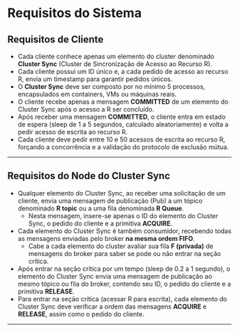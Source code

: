 # Requisitos do Sistema

## Requisitos de Cliente

- Cada cliente conhece apenas um elemento do cluster denominado **Cluster Sync** (Cluster de Sincronização de Acesso ao Recurso R).
- Cada cliente possui um ID único e, a cada pedido de acesso ao recurso R, envia um timestamp para garantir pedidos únicos.
- O **Cluster Sync** deve ser composto por no mínimo 5 processos, encapsulados em containers, VMs ou máquinas reais.
- O cliente recebe apenas a mensagem **COMMITTED** de um elemento do Cluster Sync após o acesso a R ser concluído.
- Após receber uma mensagem **COMMITTED**, o cliente entra em estado de espera (sleep de 1 a 5 segundos, calculado aleatoriamente) e volta a pedir acesso de escrita ao recurso R.
- Cada cliente deve pedir entre 10 e 50 acessos de escrita ao recurso R, forçando a concorrência e a validação do protocolo de exclusão mútua.

---

## Requisitos do Node do Cluster Sync

- Qualquer elemento do Cluster Sync, ao receber uma solicitação de um cliente, envia uma mensagem de publicação (Pub) a um tópico denominado **R topic** ou a uma fila denominada **R Queue**.
  - Nesta mensagem, insere-se apenas o ID do elemento do Cluster Sync, o pedido do cliente e a primitiva **ACQUIRE**.
- Cada elemento do Cluster Sync é também consumidor, recebendo todas as mensagens enviadas pelo broker **na mesma ordem FIFO**.
  - Cabe a cada elemento do cluster avaliar sua fila **F (privada)** de mensagens do broker para saber se pode ou não entrar na seção crítica.
- Após entrar na seção crítica por um tempo (sleep de 0.2 a 1 segundo), o elemento do Cluster Sync envia uma mensagem de publicação ao mesmo tópico ou fila do broker, contendo seu ID, o pedido do cliente e a primitiva **RELEASE**.
- Para entrar na seção crítica (acessar R para escrita), cada elemento do Cluster Sync deve verificar a ordem das mensagens **ACQUIRE** e **RELEASE**, assim como o pedido do cliente.

---